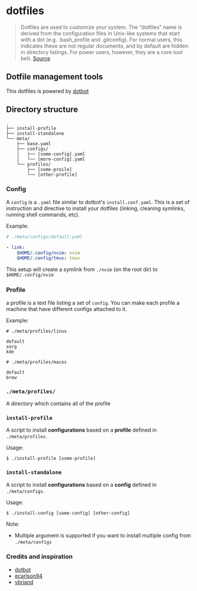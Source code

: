 # dotfiles

> Dotfiles are used to customize your system. The “dotfiles” name is derived from the configuration files in Unix-like systems that start with a dot (e.g. .bash_profile and .gitconfig). For normal users, this indicates these are not regular documents, and by default are hidden in directory listings. For power users, however, they are a core tool belt. 
> [Source](https://medium.com/@webprolific/getting-started-with-dotfiles-43c3602fd789)


## Dotfile management tools

This dotfiles is powered by [dotbot](https://github.com/anishathalye/dotbot)


## Directory structure
```
.
├── install-profile
├── install-standalone
└── meta/
    ├── base.yaml
    ├── configs/
    │   ├── [some-config].yaml
    │   └── [more-config].yaml
    └── profiles/
        ├── [some-proile]
        └── [other-profile]
```

### Config
A `config` is a `.yaml` file similar to dotbot's `install.conf.yaml`.
This is a set of instruction and directive to install your dotfiles
(linking, cleaning symlinks, running shell commands, etc).

Example:
```yaml
# ./meta/configs/default.yaml

- link:
    $HOME/.config/nvim: nvim
    $HOME/.config/tmux: tmux
```

This setup will create a symlink from `./nvim` (on the root dir) to `$HOME/.config/nvim`


### Profile
a profile is a text file listing a set of `config`.
You can make each profile a machine that have different configs attached to it.

Example:
```
# ./meta/profiles/linux

default
xorg
kde
```

```
# ./meta/profiles/macos

default
brew
```


### `./meta/profiles/`
A directory which contains all of the profile


### `install-profile`
A script to install **configurations** based on a **profile** defined in `./meta/profiles`.


Usage:
```
$ ./install-profile [some-profile]
```


### `install-standalone`
A script to install **configurations** based on a **config** defined in `./meta/configs`.

Usage:
```
$ ./install-config [some-config] [other-config]
```

Note:
 - Multiple argument is supported if you want to install multiple config from `./meta/configs`


### Credits and inspiration
- [dotbot](https://github.com/anishathalye/dotbot)
- [ecarlson94](https://github.com/ecarlson94/dotbot-template)
- [vbriand](https://github.com/vbriand/dotfiles)
